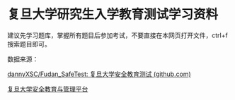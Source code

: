# 复旦大学研究生入学教育测试学习资料

建议先学习题库，掌握所有题目后参加考试，不要直接在本网页打开文件，ctrl+f搜索题目即可。

数据来源：

[dannyXSC/Fudan_SafeTest: 复旦大学安全教育测试 (github.com)](https://github.com/dannyXSC/Fudan_SafeTest/tree/main)

[复旦大学安全教育与管理平台](https://lsem.fudan.edu.cn/)